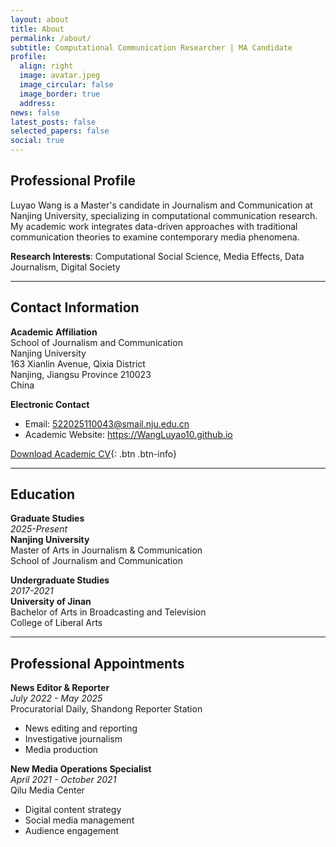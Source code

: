 ```yaml
---
layout: about
title: About
permalink: /about/
subtitle: Computational Communication Researcher | MA Candidate
profile:
  align: right
  image: avatar.jpeg
  image_circular: false
  image_border: true
  address: 
news: false
latest_posts: false
selected_papers: false
social: true
---
```


## Professional Profile

Luyao Wang is a Master's candidate in Journalism and Communication at Nanjing University, specializing in computational communication research. My academic work integrates data-driven approaches with traditional communication theories to examine contemporary media phenomena.

**Research Interests**: Computational Social Science, Media Effects, Data Journalism, Digital Society

---

## Contact Information

**Academic Affiliation**  
School of Journalism and Communication  
Nanjing University  
163 Xianlin Avenue, Qixia District  
Nanjing, Jiangsu Province 210023  
China

**Electronic Contact**  
- Email: 522025110043@smail.nju.edu.cn  
- Academic Website: https://WangLuyao10.github.io

[Download Academic CV](/assets/pdf/portfolio.pdf){: .btn .btn-info}

---

## Education

**Graduate Studies**  
*2025-Present*  
**Nanjing University**  
Master of Arts in Journalism & Communication  
School of Journalism and Communication

**Undergraduate Studies**  
*2017-2021*  
**University of Jinan**  
Bachelor of Arts in Broadcasting and Television  
College of Liberal Arts

---

## Professional Appointments

**News Editor & Reporter**  
*July 2022 - May 2025*  
Procuratorial Daily, Shandong Reporter Station  
- News editing and reporting
- Investigative journalism
- Media production

**New Media Operations Specialist**  
*April 2021 - October 2021*  
Qilu Media Center  
- Digital content strategy
- Social media management
- Audience engagement
